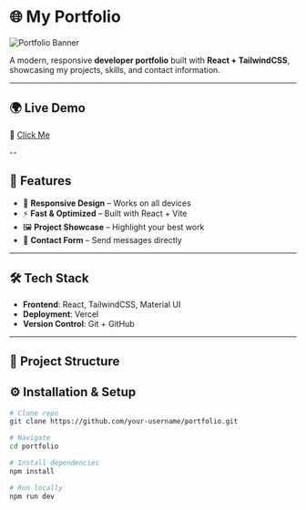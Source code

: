 # 🌐 My Portfolio

![Portfolio Banner](https://via.placeholder.com/1200x300.png?text=Portfolio+Banner)  

A modern, responsive **developer portfolio** built with **React + TailwindCSS**, showcasing my projects, skills, and contact information.

---  
  
## 🌍 Live Demo  
🔗 [Click Me](https://portfolio-aniket-gamma.vercel.app/)   

--
  
## 🚀 Features
- 🎨 **Responsive Design** – Works on all devices
- ⚡ **Fast & Optimized** – Built with React + Vite
- 🖼️ **Project Showcase** – Highlight your best work
- 📧 **Contact Form** – Send messages directly

---

## 🛠️ Tech Stack  
- **Frontend**: React, TailwindCSS,  Material UI 
- **Deployment**: Vercel   
- **Version Control**: Git + GitHub  

---

## 📂 Project Structure

## ⚙️ Installation & Setup
```bash
# Clone repo
git clone https://github.com/your-username/portfolio.git

# Navigate
cd portfolio

# Install dependencies
npm install

# Run locally
npm run dev
